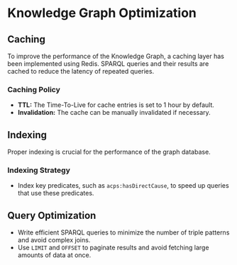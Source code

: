 # Knowledge Graph Optimization

## Caching

To improve the performance of the Knowledge Graph, a caching layer has been implemented using Redis. SPARQL queries and their results are cached to reduce the latency of repeated queries.

### Caching Policy

*   **TTL:** The Time-To-Live for cache entries is set to 1 hour by default.
*   **Invalidation:** The cache can be manually invalidated if necessary.

## Indexing

Proper indexing is crucial for the performance of the graph database.

### Indexing Strategy

*   Index key predicates, such as `acps:hasDirectCause`, to speed up queries that use these predicates.

## Query Optimization

*   Write efficient SPARQL queries to minimize the number of triple patterns and avoid complex joins.
*   Use `LIMIT` and `OFFSET` to paginate results and avoid fetching large amounts of data at once.

